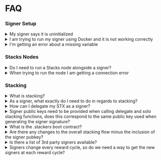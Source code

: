 # FAQ

### Signer Setup

<details>

<summary>My signer says it is uninitialized</summary>

If you get a message like the following saying your signer is uninitialized, that means that it has not registered for the current or upcoming reward cycle (or the burnchain block height is not yet at the second block in the prepare phase) for the signer to know if it is registered.

`Signer spawned successfully. Waiting for messages to process... INFO [1711088054.872542] [stacks-signer/src/runloop.rs:278] [signer_runloop] Running one pass for signer ID# 0. Current state: Uninitialized`

At this point if you want your signer to do something you need someone to either delegate to you or you need to stack on your own for an upcoming reward cycle.

For more on this, be sure to check out the [How to Stack ](stacking-flow.md)doc.

</details>

<details>

<summary>I am trying to run my signer using Docker and it is not working correctly</summary>

Currently, for PRs, we only build for glibc x64 images. If you want to test on another architecture, you'll need to build the Docker image locally or build the binary from source as described in the [How to Run a Signer](running-a-signer.md) doc.

</details>

<details>

<summary>I'm getting an error about a missing variable</summary>

There aren't yet properly tagged releases for Nakamoto, so you'll need to make sure that you are building from the `next` branch of building from source or using the `next` tag if using the Docker image.

</details>

### Stacks Nodes

<details>

<summary>Do I need to run a Stacks node alongside a signer?</summary>

Yes, you'll need to run both a Stacks node and a signer. Set up the signer first and then set up your Stacks node following the instructions in the [How to Run a SIgner](running-a-signer.md) doc. Specifically, you'll want to run a testnet follower node.

If the instructions in the above linked guide for setting up a Stacks node are not suitable, you can follow one of the guides found in the [Nodes and Miners](../../stacks-in-depth/nodes-and-miners/) section.

</details>

<details>

<summary>When trying to run the node I am getting a connection error</summary>

First, be sure that you have the proper entry point specified in your `node-config.toml` file as specified in the [How to Run a Signer](running-a-signer.md) doc.

If you are getting an error like the following:

![](../../.gitbook/assets/telegram-cloud-photo-size-4-6046167312920330449-y.jpg)

And you are inside a Docker container with default bridging mode, then localhost is not available, and you'll need to point to the Docker host.

</details>

### Stacking

<details>

<summary>What is stacking?</summary>

Stacking is the act of locking your STX tokens in order to help secure the network. In Nakamoto, stackers take on the additional responsibility of validating new Stacks blocks as miners propose them.

If you aren't familiar with stacking as a concept you can take a look at the [Stacking](../../stacks-101/stacking.md) doc.

</details>

<details>

<summary>As a signer, what exactly do I need to do in regards to stacking?</summary>

Because stackers also function as signers in Nakamoto, signers must either solo stack or delegate their STX tokens to a delegate.

These options and the processes for doing so are outlined in the [How to Stack](stacking-flow.md) doc, but you must do one of the two in order to operate as a signer.

</details>

<details>

<summary>How can I delegate my STX as a signer?</summary>

In order to delegate your STX tokens, you'll need to call the `delegate-stack-stx` function in the `pox-4` contract. The process for doing this can be found in the [How to Stack](stacking-flow.md) doc.

</details>

<details>

<summary>Signer public keys need to be provided when calling delegate and solo stacking functions, does this correspond to the same public key used when generating the signer signature?</summary>

Yes, the signer pubkey field always corresponds with the signer signature.

</details>

<details>

<summary>What is the .stackers boot contract?</summary>

This tracks the signers that are registered in a given reward-cycle.

</details>

<details>

<summary>Are there any changes to the overall stacking flow minus the inclusion of the signer pubkey?</summary>

No, the latest changes revolved around the signature, then about including a max-amount & auth-id with the signature.

</details>

<details>

<summary>Is there a list of 3rd party signers available?</summary>

&#x20;We have publicly announced many signers joining the network including: Blockdaemon, Figment, Kiln, Chorus One, Luganodes and[ more](https://stacks.org/new-signers-join-stacks).

</details>

<details>

<summary>Signers change every reward cycle, so do we need a way to get the new signers at each reward cycle?</summary>

That's correct, the PoX contract does a DKG event every cycle (every \~2 weeks). This is detailed in the [Nakamoto SIP](https://github.com/stacksgov/sips/blob/feat/sip-021-nakamoto/sips/sip-021/sip-021-nakamoto.md#stacker-turnover) where signers must register their keys.

</details>
